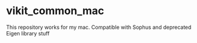 # vikit_common_mac
 This repository works for my mac. Compatible with Sophus and deprecated Eigen library stuff
